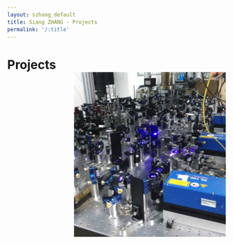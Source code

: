 ```yaml
---
layout: szhang_default 
title: Siang ZHANG - Projects
permalink: '/:title'
---
```


# Projects <img src="/static/images/ba_lasers.png" width="350px" style="position:relative;z-index:99;float:right;padding-left:50px"/>

